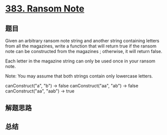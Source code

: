 # [383. Ransom Note](https://leetcode.com/problems/ransom-note/)

## 题目

        
Given an arbitrary ransom note string and another string containing letters from all the magazines, write a function that will return true if the ransom 
note can be constructed from the magazines ; otherwise, it will return false. 


Each letter in the magazine string can only be used once in your ransom note.


Note:
You may assume that both strings contain only lowercase letters.


canConstruct("a", "b") -> false
canConstruct("aa", "ab") -> false
canConstruct("aa", "aab") -> true


      

## 解题思路


## 总结


